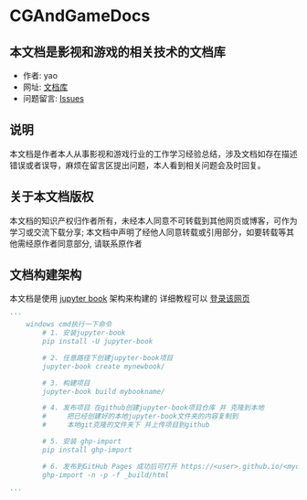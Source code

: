 # CGAndGameDocs

## 本文档是影视和游戏的相关技术的文档库

- 作者: yao
- 网址: [文档库](https://gongshan-liu.github.io/CGAndGameDocs/intro.html)
- 问题留言: [Issues](https://github.com/GongShan-Liu/CGAndGameDocs/issues)

## 说明

本文档是作者本人从事影视和游戏行业的工作学习经验总结，涉及文档如存在描述错误或者误导，麻烦在留言区提出问题，本人看到相关问题会及时回复。

## 关于本文档版权

本文档的知识产权归作者所有，未经本人同意不可转载到其他网页或博客，可作为学习或交流下载分享; 本文档中声明了经他人同意转载或引用部分，如要转载等其他需经原作者同意部分, 请联系原作者

## 文档构建架构

本文档是使用 [jupyter book](https://jupyterbook.org/en/stable/intro.html) 架构来构建的 详细教程可以 [登录该网页](https://jupyterbook.org/en/stable/start/overview.html)

```python
'''
    windows cmd执行一下命令
        # 1. 安装jupyter-book
        pip install -U jupyter-book

        # 2. 任意路径下创建jupyter-book项目
        jupyter-book create mynewbook/

        # 3. 构建项目
        jupyter-book build mybookname/

        # 4. 发布项目 在github创建jupyter-book项目仓库 并 克隆到本地
        #     把已经创建好的本地jupyter-book文件夹的内容复制到 
        #     本地git克隆的文件夹下 并上传项目到github

        # 5. 安装 ghp-import
        pip install ghp-import

        # 6. 发布到GitHub Pages 成功后可打开 https://<user>.github.io/<myonlinebook>/ 
        ghp-import -n -p -f _build/html

'''
```